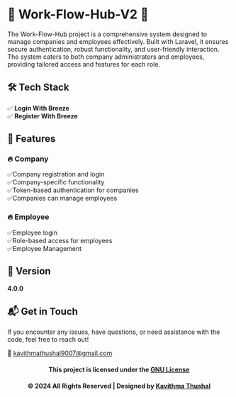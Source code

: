 # 🌟 Work-Flow-Hub-V2 🌟

The Work-Flow-Hub project is a comprehensive system designed to manage companies and employees effectively. Built with
Laravel, it ensures secure authentication, robust functionality, and user-friendly interaction. The system caters to
both company administrators and employees, providing tailored access and features for each role.

## 🛠️ Tech Stack

✅ **Login With Breeze**<br/>
✅ **Register With Breeze**<br/>

## 🚀 Features

### 🔥 Company

✅Company registration and login<br/>
✅Company-specific functionality<br/>
✅Token-based authentication for companies<br/>
✅Companies can manage employees<br/>

### 🔥 Employee

✅Employee login<br/>
✅Role-based access for employees<br/>
✅Employee Management<br/>

## 📝 Version

**4.0.0**

## 📬 Get in Touch

If you encounter any issues, have questions, or need assistance with the code, feel free to reach out!

📧 [kavithmathushal9007@gmail.com](mailto:kavithmathushal9007@gmail.com)

<div align="center">

#### This project is licensed under the [GNU License](LICENSE)

#### © 2024 All Rights Reserved | Designed by [Kavithma Thushal](https://github.com/Kavithma-Thushal)

</div>
